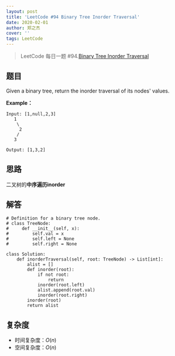 ```yaml
---
layout: post
title: 'LeetCode #94 Binary Tree Inorder Traversal'
date: 2020-02-01
author: 郑之杰
cover: ''
tags: LeetCode
---
```


> LeetCode 每日一题 #94.[Binary Tree Inorder Traversal](https://leetcode-cn.com/problems/binary-tree-inorder-traversal/)

## 题目
Given a binary tree, return the inorder traversal of its nodes' values.

**Example：**
```
Input: [1,null,2,3]
   1
    \
     2
    /
   3

Output: [1,3,2]
```

## 思路
二叉树的**中序遍历inorder**

## 解答
```
# Definition for a binary tree node.
# class TreeNode:
#     def __init__(self, x):
#         self.val = x
#         self.left = None
#         self.right = None

class Solution:
    def inorderTraversal(self, root: TreeNode) -> List[int]:
        alist = []
        def inorder(root):
            if not root:
                return
            inorder(root.left)
            alist.append(root.val)
            inorder(root.right)
        inorder(root)
        return alist
```

## 复杂度
- 时间复杂度：$O(n)$
- 空间复杂度：$O(n)$